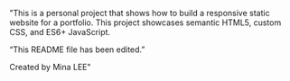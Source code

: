 "This is a personal project that shows how to build a responsive static website for a portfolio. This project showcases semantic HTML5, custom CSS, and ES6+ JavaScript.

“This README file has been edited.”

Created by Mina LEE"
